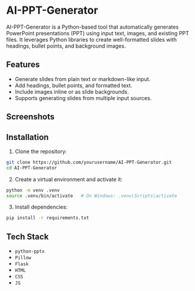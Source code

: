 # AI-PPT-Generator

AI-PPT-Generator is a Python-based tool that automatically generates PowerPoint presentations (PPT) using input text, images, and existing PPT files. It leverages Python libraries to create well-formatted slides with headings, bullet points, and background images.

## Features

- Generate slides from plain text or markdown-like input.
- Add headings, bullet points, and formatted text.
- Include images inline or as slide backgrounds.
- Supports generating slides from multiple input sources.

## Screenshots

## Installation

1. Clone the repository:

```bash
git clone https://github.com/yourusername/AI-PPT-Generator.git
cd AI-PPT-Generator
````

2. Create a virtual environment and activate it:

```bash
python -m venv .venv
source .venv/bin/activate   # On Windows: .venv\Scripts\activate
```

3. Install dependencies:

```bash
pip install -r requirements.txt
```

## Tech Stack

* `python-pptx`
* `Pillow`
* `Flask`
* `HTML`
* `CSS`
* `JS`
